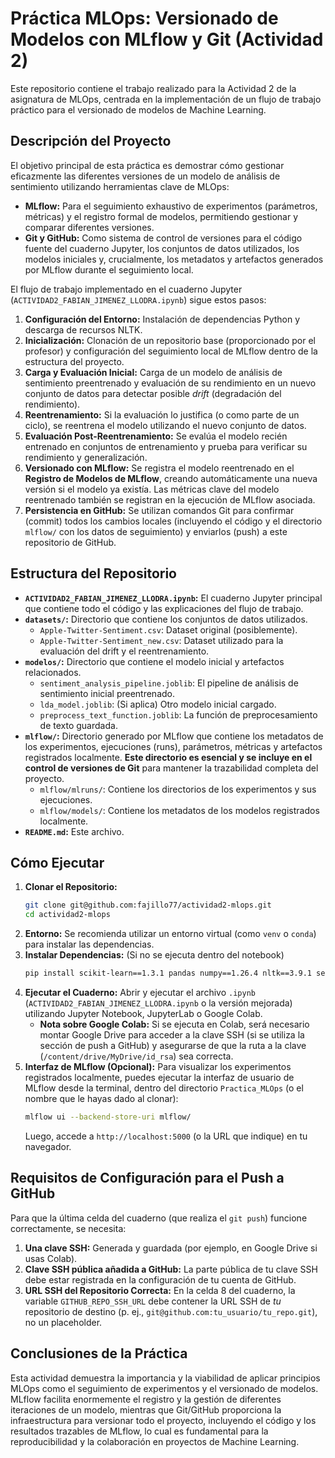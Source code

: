 # Práctica MLOps: Versionado de Modelos con MLflow y Git (Actividad 2)

Este repositorio contiene el trabajo realizado para la Actividad 2 de la asignatura de MLOps, centrada en la implementación de un flujo de trabajo práctico para el versionado de modelos de Machine Learning.

## Descripción del Proyecto

El objetivo principal de esta práctica es demostrar cómo gestionar eficazmente las diferentes versiones de un modelo de análisis de sentimiento utilizando herramientas clave de MLOps:

*   **MLflow:** Para el seguimiento exhaustivo de experimentos (parámetros, métricas) y el registro formal de modelos, permitiendo gestionar y comparar diferentes versiones.
*   **Git y GitHub:** Como sistema de control de versiones para el código fuente del cuaderno Jupyter, los conjuntos de datos utilizados, los modelos iniciales y, crucialmente, los metadatos y artefactos generados por MLflow durante el seguimiento local.

El flujo de trabajo implementado en el cuaderno Jupyter (`ACTIVIDAD2_FABIAN_JIMENEZ_LLODRA.ipynb`) sigue estos pasos:

1.  **Configuración del Entorno:** Instalación de dependencias Python y descarga de recursos NLTK.
2.  **Inicialización:** Clonación de un repositorio base (proporcionado por el profesor) y configuración del seguimiento local de MLflow dentro de la estructura del proyecto.
3.  **Carga y Evaluación Inicial:** Carga de un modelo de análisis de sentimiento preentrenado y evaluación de su rendimiento en un nuevo conjunto de datos para detectar posible *drift* (degradación del rendimiento).
4.  **Reentrenamiento:** Si la evaluación lo justifica (o como parte de un ciclo), se reentrena el modelo utilizando el nuevo conjunto de datos.
5.  **Evaluación Post-Reentrenamiento:** Se evalúa el modelo recién entrenado en conjuntos de entrenamiento y prueba para verificar su rendimiento y generalización.
6.  **Versionado con MLflow:** Se registra el modelo reentrenado en el **Registro de Modelos de MLflow**, creando automáticamente una nueva versión si el modelo ya existía. Las métricas clave del modelo reentrenado también se registran en la ejecución de MLflow asociada.
7.  **Persistencia en GitHub:** Se utilizan comandos Git para confirmar (commit) todos los cambios locales (incluyendo el código y el directorio `mlflow/` con los datos de seguimiento) y enviarlos (push) a este repositorio de GitHub.

## Estructura del Repositorio

*   **`ACTIVIDAD2_FABIAN_JIMENEZ_LLODRA.ipynb`:** El cuaderno Jupyter principal que contiene todo el código y las explicaciones del flujo de trabajo.
*   **`datasets/`:** Directorio que contiene los conjuntos de datos utilizados.
    *   `Apple-Twitter-Sentiment.csv`: Dataset original (posiblemente).
    *   `Apple-Twitter-Sentiment_new.csv`: Dataset utilizado para la evaluación del drift y el reentrenamiento.
*   **`modelos/`:** Directorio que contiene el modelo inicial y artefactos relacionados.
    *   `sentiment_analysis_pipeline.joblib`: El pipeline de análisis de sentimiento inicial preentrenado.
    *   `lda_model.joblib`: (Si aplica) Otro modelo inicial cargado.
    *   `preprocess_text_function.joblib`: La función de preprocesamiento de texto guardada.
*   **`mlflow/`:** Directorio generado por MLflow que contiene los metadatos de los experimentos, ejecuciones (runs), parámetros, métricas y artefactos registrados localmente. **Este directorio es esencial y se incluye en el control de versiones de Git** para mantener la trazabilidad completa del proyecto.
    *   `mlflow/mlruns/`: Contiene los directorios de los experimentos y sus ejecuciones.
    *   `mlflow/models/`: Contiene los metadatos de los modelos registrados localmente.
*   **`README.md`:** Este archivo.

## Cómo Ejecutar

1.  **Clonar el Repositorio:**
    ```bash
    git clone git@github.com:fajillo77/actividad2-mlops.git
    cd actividad2-mlops
    ```
2.  **Entorno:** Se recomienda utilizar un entorno virtual (como `venv` o `conda`) para instalar las dependencias.
3.  **Instalar Dependencias:** (Si no se ejecuta dentro del notebook)
    ```bash
    pip install scikit-learn==1.3.1 pandas numpy==1.26.4 nltk==3.9.1 seaborn==0.13.2 xgboost mlflow==2.19.0 flask pyngrok joblib notebook
    ```
4.  **Ejecutar el Cuaderno:** Abrir y ejecutar el archivo `.ipynb` (`ACTIVIDAD2_FABIAN_JIMENEZ_LLODRA.ipynb` o la versión mejorada) utilizando Jupyter Notebook, JupyterLab o Google Colab.
    *   **Nota sobre Google Colab:** Si se ejecuta en Colab, será necesario montar Google Drive para acceder a la clave SSH (si se utiliza la sección de push a GitHub) y asegurarse de que la ruta a la clave (`/content/drive/MyDrive/id_rsa`) sea correcta.
5.  **Interfaz de MLflow (Opcional):** Para visualizar los experimentos registrados localmente, puedes ejecutar la interfaz de usuario de MLflow desde la terminal, dentro del directorio `Practica_MLOps` (o el nombre que le hayas dado al clonar):
    ```bash
    mlflow ui --backend-store-uri mlflow/
    ```
    Luego, accede a `http://localhost:5000` (o la URL que indique) en tu navegador.

## Requisitos de Configuración para el Push a GitHub

Para que la última celda del cuaderno (que realiza el `git push`) funcione correctamente, se necesita:

1.  **Una clave SSH:** Generada y guardada (por ejemplo, en Google Drive si usas Colab).
2.  **Clave SSH pública añadida a GitHub:** La parte pública de tu clave SSH debe estar registrada en la configuración de tu cuenta de GitHub.
3.  **URL SSH del Repositorio Correcta:** En la celda 8 del cuaderno, la variable `GITHUB_REPO_SSH_URL` debe contener la URL SSH de *tu* repositorio de destino (p. ej., `git@github.com:tu_usuario/tu_repo.git`), no un placeholder.

## Conclusiones de la Práctica

Esta actividad demuestra la importancia y la viabilidad de aplicar principios MLOps como el seguimiento de experimentos y el versionado de modelos. MLflow facilita enormemente el registro y la gestión de diferentes iteraciones de un modelo, mientras que Git/GitHub proporciona la infraestructura para versionar todo el proyecto, incluyendo el código y los resultados trazables de MLflow, lo cual es fundamental para la reproducibilidad y la colaboración en proyectos de Machine Learning.
